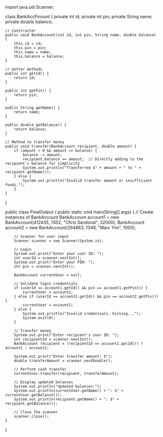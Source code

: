 import java.util.Scanner;

class BankAccFinount {
    private int id;
    private int pin;
    private String name;
    private double balance;

    // Constructor
    public void BankAccount(int id, int pin, String name, double balance) {
        this.id = id;
        this.pin = pin;
        this.name = name;
        this.balance = balance;
    }

    // Getter methods
    public int getId() {
        return id;
    }

    public int getPin() {
        return pin;
    }

    public String getName() {
        return name;
    }

    public double getBalance() {
        return balance;
    }

    // Method to transfer money
    public void transfer(BankAccount recipient, double amount) {
        if (amount > 0 && amount <= balance) {
            balance -= amount;
            recipient.balance += amount;  // Directly adding to the recipient's balance for simplicity
            System.out.println("Transferred $" + amount + " to " + recipient.getName());
        } else {
            System.out.println("Invalid transfer amount or insufficient funds.");
        }
    }
}

public class FinalOutput {
    public static void main(String[] args) {
        // Create instances of BankAccount
        BankAccount account1 = new BankAccount(412435, 7452, "Chris Sandoval", 32000);
        BankAccount account2 = new BankAccount(264863, 1349, "Marc Yim", 1000);

        // Scanner for user input
        Scanner scanner = new Scanner(System.in);

        // Login
        System.out.print("Enter your user ID: ");
        int userId = scanner.nextInt();
        System.out.print("Enter your PIN: ");
        int pin = scanner.nextInt();

        BankAccount currentUser = null;

        // Validate login credentials
        if (userId == account1.getId() && pin == account1.getPin()) {
            currentUser = account1;
        } else if (userId == account2.getId() && pin == account2.getPin()) {
            currentUser = account2;
        } else {
            System.out.println("Invalid credentials. Exiting...");
            System.exit(0);
        }

        // Transfer money
        System.out.print("Enter recipient's user ID: ");
        int recipientId = scanner.nextInt();
        BankAccount recipient = (recipientId == account1.getId()) ? account1 : account2;

        System.out.print("Enter transfer amount: $");
        double transferAmount = scanner.nextDouble();

        // Perform cash transfer
        currentUser.transfer(recipient, transferAmount);

        // Display updated balances
        System.out.println("Updated balances:");
        System.out.println(currentUser.getName() + ": $" + currentUser.getBalance());
        System.out.println(recipient.getName() + ": $" + recipient.getBalance());

        // Close the scanner
        scanner.close();
    }
}
